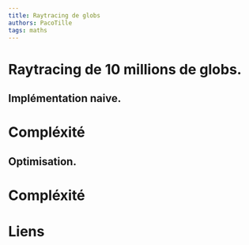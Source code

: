 ```yaml
---
title: Raytracing de globs
authors: PacoTille
tags: maths
---
```

# Raytracing de 10 millions de globs.

## Implémentation naive.

# Compléxité


## Optimisation.

# Compléxité

# Liens

